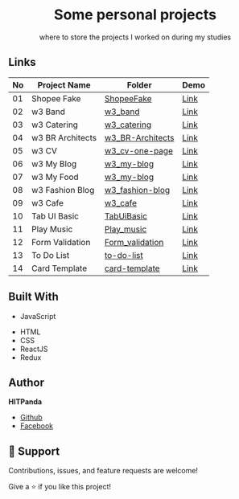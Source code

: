 <h1 align="center">Some personal projects</h1>

<p align="center">where to store the projects I worked on during my studies</p>

## Links

| No  | Project Name     | Folder                                                                                 | Demo                                                                       |
| --- | ---------------- | -------------------------------------------------------------------------------------- | -------------------------------------------------------------------------- |
| 01  | Shopee Fake      | [ShopeeFake](https://github.com/hitpanda/project-web/tree/main/ShopeeFake)             | [Link](https://hitpanda.github.io/project-web/ShopeeFake/index.html)       |
| 02  | w3 Band          | [w3_band](https://github.com/hitpanda/project-web/tree/main/w3_band)                   | [Link](https://hitpanda.github.io/project-web/w3_band/index.html)          |
| 03  | w3 Catering      | [w3_catering](https://github.com/hitpanda/project-web/tree/main/w3_catering)           | [Link](https://hitpanda.github.io/project-web/w3_catering/index.html)      |
| 04  | w3 BR Architects | [w3_BR-Architects](https://github.com/hitpanda/project-web/tree/main/w3_BR-Architects) | [Link](https://hitpanda.github.io/project-web/w3_BR-Architects/index.html) |
| 05  | w3 CV            | [w3_cv-one-page](https://github.com/hitpanda/project-web/tree/main/w3_cv-one-page)     | [Link](https://hitpanda.github.io/project-web/w3_cv-one-page/index.html)   |
| 06  | w3 My Blog       | [w3_my-blog](https://github.com/hitpanda/project-web/tree/main/w3_my-blog)             | [Link](https://hitpanda.github.io/project-web/w3_my-blog/index.html)       |
| 07  | w3 My Food       | [w3_my-blog](https://github.com/hitpanda/project-web/tree/main/w3_my-food)             | [Link](https://hitpanda.github.io/project-web/w3_my-food/index.html)       |
| 08  | w3 Fashion Blog  | [w3_fashion-blog](https://github.com/hitpanda/project-web/tree/main/w3_fashion-blog)   | [Link](https://hitpanda.github.io/project-web/w3_fashion-blog/index.html)  |
| 09  | w3 Cafe          | [w3_cafe](https://github.com/hitpanda/project-web/tree/main/w3_cafe)                   | [Link](https://hitpanda.github.io/project-web/w3_cafe/index.html)          |
| 10  | Tab UI Basic     | [TabUiBasic](https://github.com/hitpanda/project-web/tree/main/TabUiBasic)             | [Link](https://hitpanda.github.io/project-web/TabUiBasic/index.html)       |
| 11  | Play Music       | [Play_music](https://github.com/hitpanda/project-web/tree/main/Play_music)             | [Link](https://hitpanda.github.io/project-web/Play_music/index.html)       |
| 12  | Form Validation  | [Form_validation](https://github.com/hitpanda/project-web/tree/main/Form_validation)   | [Link](https://hitpanda.github.io/project-web/Form_validation/index.html)  |
| 13  | To Do List       | [to-do-list](https://github.com/hitpanda/project-web/tree/main/to-do-list)             | [Link](https://to-do-list-hit.netlify.app/)                                |
| 14  | Card Template    | [card-template](https://github.com/hitpanda/project-web/tree/main/card-template)       | [Link](https://cart-demo-hit.netlify.app/)                                 |

<!-- - [Repo](https://github.com/Rohit19060/<project-name> "<project-name> Repo")

- [Live](<Homepage url> "Live View")

- [Bugs](https://github.com/Rohit19060/<project-name>/issues "Issues Page")

- [API](<API Link> "API") -->

<!-- ## Screenshots

![Home Page](/screenshots/1.png "Home Page")

![](/screenshots/2.png)

![](/screenshots/3.png) -->

<!-- ## Available Commands

In the project directory, you can run:

### `npm start" : "react-scripts start"`,

The app is built using `create-react-app` so this command Runs the app in Development mode. Open [http://localhost:3000](http://localhost:3000) to view it in the browser. You also need to run the server file as well to completely run the app. The page will reload if you make edits.
You will also see any lint errors in the console.

### `"npm run build": "react-scripts build"`,

Builds the app for production to the `build` folder. It correctly bundles React in production mode and optimizes the build for the best performance. The build is minified and the filenames include the hashes. Your app will be ready to deploy!

### `"npm run test": "react-scripts test"`,

Launches the test runner in the interactive watch mode.

### `"npm run dev": "concurrently "nodemon server" "npm run start"`,

For running the server and app together I am using concurrently this helps a lot in the MERE application as it runs both the server (client and server) concurrently. So you can work on them both together.

### `"serve": "node server"`

For running the server file on you can use this command.

### `npm run serve` -->

## Built With

- JavaScript
<!-- - Node
- NPM
- Webpack -->
- HTML
- CSS
- ReactJS
- Redux

<!-- ## Future Updates

- [ ] Reliable Storage -->

## Author

**HITPanda**

- [Github](https://github.com/hitpanda)
- [Facebook](https://www.facebook.com/panda.huan.9/)

## 🤝 Support

Contributions, issues, and feature requests are welcome!

Give a ⭐️ if you like this project!
